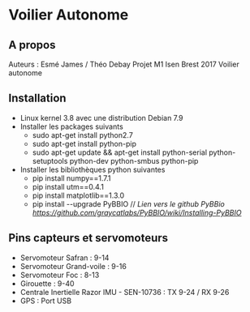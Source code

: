 # Voilier Autonome

## A propos

Auteurs : Esmé James / Théo Debay
Projet M1 Isen Brest 2017
Voilier autonome

## Installation

* Linux kernel 3.8 avec une distribution Debian 7.9
* Installer les packages suivants
	* sudo apt-get install python2.7
	* sudo apt-get install python-pip
	* sudo apt-get update && apt-get install python-serial python-setuptools python-dev python-smbus python-pip
* Installer les bibliothèques python suivantes
	* pip install numpy==1.7.1
	* pip install utm==0.4.1
	* pip install matplotlib==1.3.0
	* pip install --upgrade PyBBIO // *Lien vers le github PyBBio https://github.com/graycatlabs/PyBBIO/wiki/Installing-PyBBIO*

## Pins capteurs et servomoteurs

* Servomoteur Safran : 9-14
* Servomoteur Grand-voile : 9-16
* Servomoteur Foc : 8-13
* Girouette : 9-40
* Centrale Inertielle Razor IMU - SEN-10736 : TX 9-24 / RX 9-26
* GPS : Port USB
